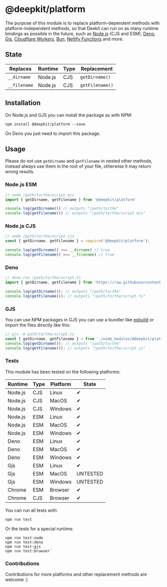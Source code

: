 # @deepkit/platform

The purpose of this module is to replace platform-dependent methods with platform-independent methods,
so that Deekit can run on as many runtime bindings as possible in the future, such as [Node.js](https://nodejs.org) (CJS and ESM), [Deno](https://deno.land/), [Gjs](https://gjs.guide/), [Cloudflare Workers](https://workers.cloudflare.com/), [Bun](https://bun.sh/), [Netlify Functions](https://www.netlify.com/products/#netlify-edge-functions) and more.


## State

| Replaces     | Runtime | Type    | Replacement     |
|--------------|---------|---------|-----------------|
| `__dirname`  | Node.js | CJS     | `getDirname()`  |
| `__filename` | Node.js | CJS     | `getFilename()` |

## Installation

On Node.js and GJS you can install the package as with NPM:

```
npm install @deepkit/platform --save
```

On Deno you just need to import this package.

## Usage

Please do not use `getDirname` and `getFilename` in nested other methods, instead always use them in the root of your file, otherwise it may return wrong results.

### Node.js ESM

```js
// node /path/to/the/script.mjs
import { getDirname, getFilename } from '@deepkit/platform'

console.log(getDirname()) // outputs "/path/to/the"
console.log(getFilename()) // outputs "/path/to/the/script.mjs"
```

### Node.js CJS

```js
// node /path/to/the/script.cjs
const { getDirname, getFilename } = require('@deepkit/platform');

console.log(getDirname() === __dirname) // true
console.log(getFilename() === __filename) // true
```

### Deno

```ts
// deno run /path/to/the/script.ts
import { getDirname, getFilename } from 'https://raw.githubusercontent.com/deepkit/deepkit-framework/master/packages/platform/mod.ts';

console.log(getDirname()); // outputs "/path/to/the"
console.log(getFilename()); // outputs "/path/to/the/script.ts"
```

### GJS

You can use NPM packages in GJS you can use a bundler like [esbuild](https://esbuild.github.io/) or import the files directly like this:

```js
// gjs -m path/to/the/script.js
const { getDirname, getFilename } = from './node_modules/@deepkit/platform/dist/esm/index.js';
console.log(getDirname()); // outputs "/path/to/the"
console.log(getFilename()); // outputs "/path/to/the/script.js"
```

### Tests

This module has been tested on the following platforms:

| Runtime | Type   | Platform | State    |
|---------|--------|----------|----------|
| Node.js | CJS    | Linux    | ✔        |
| Node.js | CJS    | MacOS    | ✔        |
| Node.js | CJS    | Windows  | ✔        |
| Node.js | ESM    | Linux    | ✔        |
| Node.js | ESM    | MacOS    | ✔        |
| Node.js | ESM    | Windows  | ✔        |
| Deno    | ESM    | Linux    | ✔        |
| Deno    | ESM    | MacOS    | ✔        |
| Deno    | ESM    | Windows  | ✔        |
| Gjs     | ESM    | Linux    | ✔        |
| Gjs     | ESM    | MacOS    | UNTESTED |
| Gjs     | ESM    | Windows  | UNTESTED |
| Chrome  | ESM    | Browser  | ✔        |
| Chrome  | CJS    | Browser  | ✔        |

You can run all tests with:

```
npm run test
```

Or the tests for a special runtime:

```
npm run test:node
npm run test:deno
npm run test:gjs
npm run test:browser´
```

### Contributions

Contributions for more platforms and other replacement methods are welcome :)
